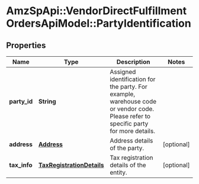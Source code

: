 # AmzSpApi::VendorDirectFulfillmentOrdersApiModel::PartyIdentification

## Properties
Name | Type | Description | Notes
------------ | ------------- | ------------- | -------------
**party_id** | **String** | Assigned identification for the party. For example, warehouse code or vendor code. Please refer to specific party for more details. | 
**address** | [**Address**](Address.md) | Address details of the party. | [optional] 
**tax_info** | [**TaxRegistrationDetails**](TaxRegistrationDetails.md) | Tax registration details of the entity. | [optional] 


